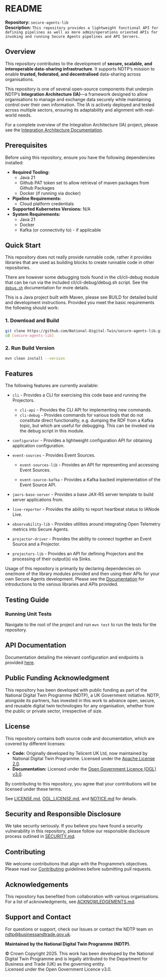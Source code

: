 # README

**Repository:** `secure-agents-lib`   
**Description:** `This repository provides a lightweight functional API for defining pipelines as well as more admin/operations oriented APIs for invoking and running Secure Agents pipelines and API Servers.`

<!-- SPDX-License-Identifier: Apache-2.0 AND OGL-UK-3.0 -->

## Overview
This repository contributes to the development of **secure, scalable, and interoperable data-sharing infrastructure**. It supports NDTP’s mission to enable **trusted, federated, and decentralised** data-sharing across organisations.

This repository is one of several open-source components that underpin NDTP’s **Integration Architecture (IA)**—a framework designed to allow organisations to manage and exchange data securely while maintaining control over their own information. The IA is actively deployed and tested across multiple sectors, ensuring its adaptability and alignment with real-world needs.

For a complete overview of the Integration Architecture (IA) project, please see the [Integration Architecture Documentation](https://github.com/National-Digital-Twin/integration-architecture-documentation).

## Prerequisites
Before using this repository, ensure you have the following dependencies installed:
- **Required Tooling:**
    - Java 21
    - Github PAT token set to allow retrieval of maven packages from Github Packages
    - Docker (if running via docker)
- **Pipeline Requirements:**
    - Cloud platform credentials
- **Supported Kubernetes Versions:** N/A
- **System Requirements:**
    - Java 21
    - Docker
    - Kafka (or connectivity to) - if applicable

## Quick Start
This repository does not really provide runnable code, rather it provides libraries that are used as building blocks to create runnable code in other repositories.

There are however some debugging tools found in the cli/cli-debug module that can be run via the included cli/cli-debug/debug.sh script.
See the [`debug.sh`](docs/cli/debug.md) documentation for more details.

This is a Java project built with Maven, please see BUILD for detailed build and development instructions. Provided you meet the basic requirements the following should work:

### 1. Download and Build
```sh  
git clone https://github.com/National-Digital-Twin/secure-agents-lib.git
cd [secure-agents-lib]  
```
### 2. Run Build Version
```sh  
mvn clean install --version  
```
## Features
The following features are currently available:

- `cli` - Provides a CLI for exercising this code base and running the Projectors.
  - `cli-api` - Provides the CLI API for implementing new commands.
  - `cli-debug` - Provides commands for various tools that do not constitute direct functionality, e.g. dumping the RDF from a Kafka topic, but which are useful for debugging. This can be invoked via the debug script in this module.

- `configurator` - Provides a lightweight configuration API for obtaining application configuration.

- `event-sources` - Provides Event Sources.

  - `event-sources-lib` - Provides an API for representing and accessing Event Sources.

  - `event-source-kafka` - Provides a Kafka backed implementation of the Event Source API.

- `jaxrs-base-server` - Provides a base JAX-RS server template to build server applications from.

- `live-reporter` - Provides the ability to report heartbeat status to IANode Live.

- `observability-lib` - Provides utilities around integrating Open Telemetry metrics into Secure Agents.

- `projector-driver` - Provides the ability to connect together an Event Source and a Projector.

- `projectors-lib` - Provides an API for defining Projectors and the processing of their output(s) via Sinks.

Usage of this repository is primarily by declaring dependencies on one/more of the
library modules provided and then using their APIs for your own Secure Agents development.  Please see the
[Documentation](docs/index.md) for introductions to the various libraries and APIs provided.

## Testing Guide

### Running Unit Tests
Navigate to the root of the project and run `mvn test` to run the tests for the repository.

## API Documentation
Documentation detailing the relevant configuration and endpoints is provided [here](./docs/cli/index.md ).

## Public Funding Acknowledgment
This repository has been developed with public funding as part of the National Digital Twin Programme (NDTP), a UK Government initiative. NDTP, alongside its partners, has invested in this work to advance open, secure, and reusable digital twin technologies for any organisation, whether from the public or private sector, irrespective of size.

## License
This repository contains both source code and documentation, which are covered by different licenses:
- **Code:** Originally developed by Telicent UK Ltd, now maintained by National Digital Twin Programme. Licensed under the [Apache License 2.0](LICENSE.md).
- **Documentation:** Licensed under the [Open Government Licence (OGL) v3.0](OGL_LICENSE.md).

By contributing to this repository, you agree that your contributions will be licensed under these terms.

See [LICENSE.md](LICENSE.md), [OGL_LICENSE.md](OGL_LICENSE.md), and [NOTICE.md](NOTICE.md) for details.

## Security and Responsible Disclosure
We take security seriously. If you believe you have found a security vulnerability in this repository, please follow our responsible disclosure process outlined in [SECURITY.md](SECURITY.md).

## Contributing
We welcome contributions that align with the Programme’s objectives. Please read our [Contributing](CONTRIBUTING.md) guidelines before submitting pull requests.

## Acknowledgements
This repository has benefited from collaboration with various organisations. For a list of acknowledgments, see [ACKNOWLEDGEMENTS.md](ACKNOWLEDGEMENTS.md).

## Support and Contact
For questions or support, check our Issues or contact the NDTP team on ndtp@businessandtrade.gov.uk.

**Maintained by the National Digital Twin Programme (NDTP).**

© Crown Copyright 2025. This work has been developed by the National Digital Twin Programme and is legally attributed to the Department for Business and Trade (UK) as the
governing entity.  
Licensed under the Open Government Licence v3.0.
